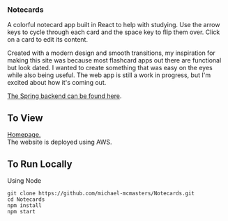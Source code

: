 ### Notecards
A colorful notecard app built in React to help with studying. Use the arrow keys to cycle through each card and the space key to flip them over. Click on a card to edit its content.

Created with a modern design and smooth transitions, my inspiration for making this site was because most flashcard apps out there are functional but look dated. I wanted to create something that was easy on the eyes while also being useful. The web app is still a work in progress, but I'm excited about how it's coming out.

[The Spring backend can be found here](https://github.com/michael-mcmasters/Notecards-Spring).

## To View
[Homepage.](https://master.d2u3nakn42rssp.amplifyapp.com/)<br>
The website is deployed using AWS.<br>

## To Run Locally
Using Node
```
git clone https://github.com/michael-mcmasters/Notecards.git
cd Notecards
npm install
npm start
```
